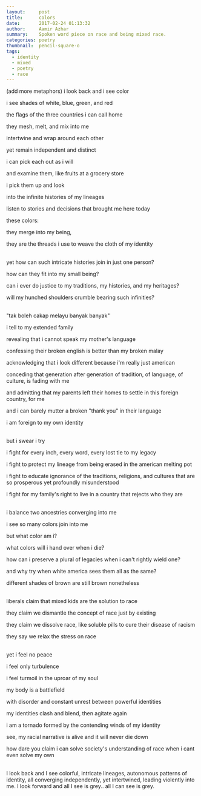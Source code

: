 ```yaml
---
layout:     post
title:      colors
date:       2017-02-24 01:13:32
author:     Aamir Azhar
summary:    Spoken word piece on race and being mixed race.
categories: poetry
thumbnail:  pencil-square-o
tags:
  - identity
  - mixed
  - poetry
  - race
---
```

(add more metaphors)
i look back and i see color

i see shades of white, blue, green, and red

the flags of the three countries i can call home

they mesh, melt, and mix into me

intertwine and wrap around each other

yet remain independent and distinct

i can pick each out as i will

and examine them, like fruits at a grocery store

i pick them up and look

into the infinite histories of my lineages

listen to stories and decisions that brought me here today

these colors:

they merge into my being,

they are the threads i use to weave the cloth of my identity

<br>
yet how can such intricate histories join in just one person?

how can they fit into my small being?

can i ever do justice to my traditions, my histories, and my heritages?

will my hunched shoulders crumble bearing such infinities?

<br>
"tak boleh cakap melayu banyak banyak"

i tell to my extended family

revealing that i cannot speak my mother's language

confessing their broken english is better than my broken malay

acknowledging that i look different because i'm really just american

conceding that generation after generation of tradition, of language, of culture, is fading with me

and admitting that my parents left their homes to settle in this foreign country, for me

and i can barely mutter a broken "thank you" in their language

i am foreign to my own identity

<br>
but i swear i try

i fight for every inch, every word, every lost tie to my legacy

i fight to protect my lineage from being erased in the american melting pot

i fight to educate ignorance of the traditions, religions, and cultures that are so prosperous yet profoundly misunderstood

i fight for my family's right to live in a country that rejects who they are

<br>
i balance two ancestries converging into me

i see so many colors join into me

but what color am i?

what colors will i hand over when i die?

how can i preserve a plural of legacies when i can't rightly wield one?

and why try when white america sees them all as the same?

different shades of brown are still brown nonetheless

<br>
liberals claim that mixed kids are the solution to race

they claim we dismantle the concept of race just by existing

they claim we dissolve race, like soluble pills to cure their disease of racism

they say we relax the stress on race

<br>
yet i feel no peace

i feel only turbulence

i feel turmoil in the uproar of my soul

my body is a battlefield

with disorder and constant unrest between powerful identities

my identities clash and blend, then agitate again

i am a tornado formed by the contending winds of my identity

see, my racial narrative is alive and it will never die down

how dare you claim i can solve society's understanding of race when i cant even solve my own

<br>
I look back and I see colorful, intricate lineages, autonomous patterns of identity, all converging independently, yet intertwined, leading violently into me. I look forward and all I see is grey.. all I can see is grey.
